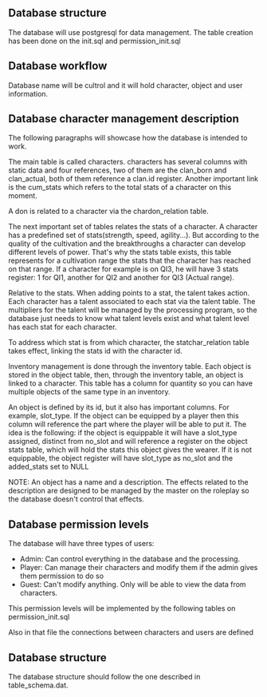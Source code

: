 ## Database structure

The database will use postgresql for data management. The table creation has been done on the init.sql and permission_init.sql

## Database workflow

Database name will be cultrol and it will hold character, object and user information.

## Database character management description

The following paragraphs will showcase how the database is intended to work.

The main table is called characters. characters has several columns with
static data and four references, two of them are the clan_born and 
clan_actual, both of them reference a clan.id register. Another important link
is the cum_stats which refers to the total stats of a character on this moment.

A don is related to a character via the chardon_relation table.

The next important set of tables relates the stats of a character. A character
has a predefined set of stats(strength, speed, agility...). But
according to the quality of the cultivation and the breakthroughs a character
can develop different levels of power. That's why the stats table exists, this
table represents for a cultivation range the stats that the character has 
reached on that range. If a character for example is on QI3, he will have 3 
stats register: 1 for QI1, another for QI2 and another for QI3 (Actual range).

Relative to the stats. When adding points to a stat, the talent takes action.
Each character has a talent associated to each stat via the talent table.
The multipliers for the talent will be managed by the processing program, so
the database just needs to know what talent levels exist and what talent level
has each stat for each character.

To address which stat is from which character, the statchar_relation table takes
effect, linking the stats id with the character id.

Inventory management is done through the inventory table. Each object is
stored in the object table, then, through the inventory table, an object
is linked to a character. This table has a column for quantity so you can have
multiple objects of the same type in an inventory.

An object is defined by its id, but it also has important columns. For example,
slot_type. If the object can be equipped by a player then this column will
reference the part where the player will be able to put it. The idea is the
following: if the object is equippable it will have a slot_type assigned,
distinct from no_slot and will reference a register on the object stats table,
which will hold the stats this object gives the wearer. If it is not equippable,
the object register will have slot_type as no_slot and the added_stats set to NULL

NOTE: An object has a name and a description. The effects related to the description
are designed to be managed by the master on the roleplay so the database doesn't 
control that effects.

## Database permission levels

The database will have three types of users:

- Admin: Can control everything in the database and the processing.
- Player: Can manage their characters and modify them if the admin gives them
   permission to do so
- Guest: Can't modify anything. Only will be able to view the data from characters.

This permission levels will be implemented by the following tables on
permission_init.sql

Also in that file the connections between characters and users are defined

## Database structure

The database structure should follow the one described in table_schema.dat.

